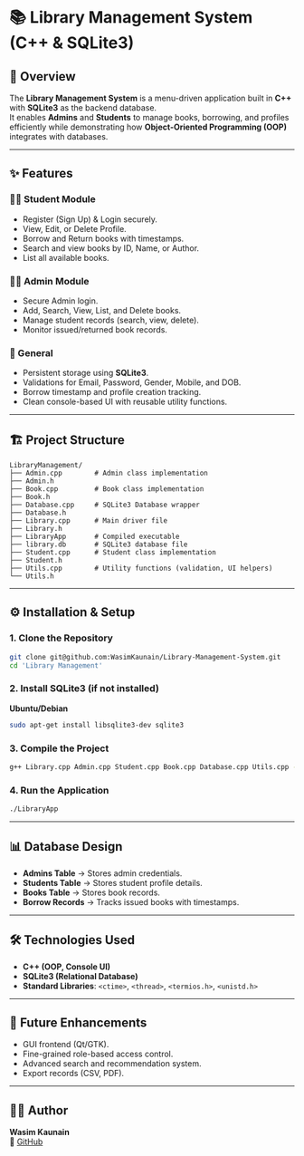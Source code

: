 # 📚 Library Management System (C++ & SQLite3)

## 📖 Overview  
The **Library Management System** is a menu-driven application built in **C++** with **SQLite3** as the backend database.  
It enables **Admins** and **Students** to manage books, borrowing, and profiles efficiently while demonstrating how **Object-Oriented Programming (OOP)** integrates with databases.  

---

## ✨ Features  

### 👨‍🎓 Student Module
- Register (Sign Up) & Login securely.  
- View, Edit, or Delete Profile.  
- Borrow and Return books with timestamps.  
- Search and view books by ID, Name, or Author.  
- List all available books.  

### 👨‍💼 Admin Module
- Secure Admin login.  
- Add, Search, View, List, and Delete books.  
- Manage student records (search, view, delete).  
- Monitor issued/returned book records.  

### 📑 General
- Persistent storage using **SQLite3**.  
- Validations for Email, Password, Gender, Mobile, and DOB.  
- Borrow timestamp and profile creation tracking.  
- Clean console-based UI with reusable utility functions.  

---

## 🏗️ Project Structure  

```
LibraryManagement/
├── Admin.cpp        # Admin class implementation
├── Admin.h
├── Book.cpp         # Book class implementation
├── Book.h
├── Database.cpp     # SQLite3 Database wrapper
├── Database.h
├── Library.cpp      # Main driver file
├── Library.h
├── LibraryApp       # Compiled executable
├── library.db       # SQLite3 database file
├── Student.cpp      # Student class implementation
├── Student.h
├── Utils.cpp        # Utility functions (validation, UI helpers)
└── Utils.h
```

---

## ⚙️ Installation & Setup  

### 1. Clone the Repository  
```bash
git clone git@github.com:WasimKaunain/Library-Management-System.git
cd 'Library Management'
```

### 2. Install SQLite3 (if not installed)  
**Ubuntu/Debian**  
```bash
sudo apt-get install libsqlite3-dev sqlite3
```

### 3. Compile the Project  
```bash
g++ Library.cpp Admin.cpp Student.cpp Book.cpp Database.cpp Utils.cpp -o LibraryApp -lsqlite3
```

### 4. Run the Application  
```bash
./LibraryApp
```

---

## 📊 Database Design  

- **Admins Table** → Stores admin credentials.  
- **Students Table** → Stores student profile details.  
- **Books Table** → Stores book records.  
- **Borrow Records** → Tracks issued books with timestamps.  

---

## 🛠️ Technologies Used  
- **C++ (OOP, Console UI)**  
- **SQLite3 (Relational Database)**  
- **Standard Libraries**: `<ctime>`, `<thread>`, `<termios.h>`, `<unistd.h>`  

---

## 🚀 Future Enhancements  
- GUI frontend (Qt/GTK).  
- Fine-grained role-based access control.  
- Advanced search and recommendation system.  
- Export records (CSV, PDF).  

---

## 👨‍💻 Author  
**Wasim Kaunain**  
🔗 [GitHub](https://github.com/WasimKaunain)  
